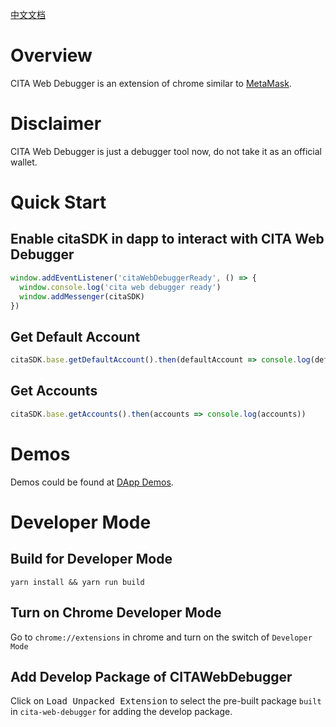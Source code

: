 [中文文档](https://github.com/citahub/cita-sdk-js/blob/develop/docs/zh-CN/cita-web-debugger.md)

# Overview

CITA Web Debugger is an extension of chrome similar to [MetaMask](https://metamask.io).

# Disclaimer

CITA Web Debugger is just a debugger tool now, do not take it as an official wallet.

# Quick Start

## Enable citaSDK in dapp to interact with CITA Web Debugger

```javascript
window.addEventListener('citaWebDebuggerReady', () => {
  window.console.log('cita web debugger ready')
  window.addMessenger(citaSDK)
})
```

## Get Default Account

```javascript
citaSDK.base.getDefaultAccount().then(defaultAccount => console.log(defaultAccount))
```

## Get Accounts

```javascript
citaSDK.base.getAccounts().then(accounts => console.log(accounts))
```

# Demos

Demos could be found at [DApp Demos](https://github.com/citahub/first-forever-demo/tree/neuron-web).

# Developer Mode

## Build for Developer Mode

```shell
yarn install && yarn run build
```

## Turn on Chrome Developer Mode

Go to `chrome://extensions` in chrome and turn on the switch of `Developer Mode`

## Add Develop Package of CITAWebDebugger

Click on <kbd>Load Unpacked Extension</kbd> to select the pre-built package `built` in `cita-web-debugger` for adding the develop package.
